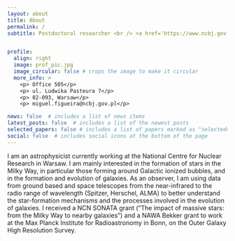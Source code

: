 ```yaml
---
layout: about
title: About
permalink: /
subtitle: Postdoctoral researcher <br /> <a href='https://www.ncbj.gov.pl/en/bp4'>NCBJ, Poland</a> <br /> <hr>


profile:
  align: right
  image: prof_pic.jpg
  image_circular: false # crops the image to make it circular
  more_info: >
    <p> Office 505</p>
    <p> ul. Ludwika Pasteura 7</p>
    <p> 02-093, Warsaw</p>
    <p> miguel.figueira@ncbj.gov.pl</p>

news: false  # includes a list of news items
latest_posts: false  # includes a list of the newest posts
selected_papers: false # includes a list of papers marked as "selected={true}"
social: false  # includes social icons at the bottom of the page
---
```


I am an astrophysicist currently working at the National Centre for Nuclear Research in Warsaw. I am mainly interested in the formation of stars in the Milky Way, in particular those forming around Galactic ionized bubbles, and in the formation and evolution of galaxies. As an observer, I am using data from ground based and space telescopes from the near-infrared to the radio range of wavelength (Spitzer, Herschel, ALMA) to better understand the star-formation mechanisms and the processes involved in the evolution of galaxies.
I received a NCN SONATA grant (“The impact of massive stars: from the Milky Way to nearby galaxies”) and a NAWA Bekker grant to work at the Max Planck Institute for Radioastronomy in Bonn, on the Outer Galaxy High Resolution Survey.
<!-- [LSST Galaxies Science Collaboration](https://sites.google.com/view/lsstgsc). -->
